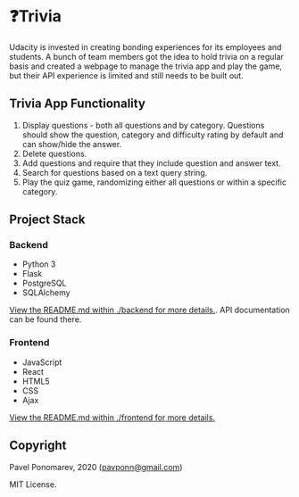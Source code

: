 # ❓Trivia

Udacity is invested in creating bonding experiences for its employees and students. A bunch of team members got the idea to hold trivia on a regular basis and created a  webpage to manage the trivia app and play the game, but their API experience is limited and still needs to be built out. 

## Trivia App Functionality

1) Display questions - both all questions and by category. Questions should show the question, category and difficulty rating by default and can show/hide the answer. 
2) Delete questions.
3) Add questions and require that they include question and answer text.
4) Search for questions based on a text query string.
5) Play the quiz game, randomizing either all questions or within a specific category. 


## Project Stack

### Backend

- Python 3
- Flask
- PostgreSQL
- SQLAlchemy

[View the README.md within ./backend for more details.](backend/README.md). API documentation can be found there.

### Frontend

- JavaScript
- React
- HTML5
- CSS
- Ajax

[View the README.md within ./frontend for more details.](./frontend/README.md)


## Copyright
Pavel Ponomarev, 2020 (pavponn@gmail.com)

MIT License.

